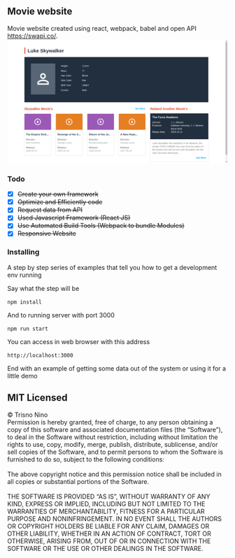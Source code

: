 ## Movie website
Movie website created using react, webpack, babel and open API https://swapi.co/.
<br>
![alt text](https://github.com/nino-t/Movie-website/blob/master/demo/demo.png)

### Todo
- [x] ~~Create your own framework~~
- [x] ~~Optimize and Efficiently code~~  
- [x] ~~Request data from API~~  
- [x] ~~Used Javascript Framework (React JS)~~  
- [x] ~~Use Automated Build Tools (Webpack to bundle Modules)~~  
- [x] ~~Responsive Website~~

### Installing

A step by step series of examples that tell you how to get a development env running

Say what the step will be

```
npm install
```

And to running server with port 3000

```
npm run start
```

You can access in web browser with this address

```
http://localhost:3000
```

End with an example of getting some data out of the system or using it for a little demo

## MIT Licensed
&copy; Trisno Nino
<br>
Permission is hereby granted, free of charge, to any person obtaining a copy of this software and associated documentation files (the “Software”), to deal in the Software without restriction, including without limitation the rights to use, copy, modify, merge, publish, distribute, sublicense, and/or sell copies of the Software, and to permit persons to whom the Software is furnished to do so, subject to the following conditions:
<br>
<br>
The above copyright notice and this permission notice shall be included in all copies or substantial portions of the Software.
<br>
<br>
THE SOFTWARE IS PROVIDED “AS IS”, WITHOUT WARRANTY OF ANY KIND, EXPRESS OR IMPLIED, INCLUDING BUT NOT LIMITED TO THE WARRANTIES OF MERCHANTABILITY, FITNESS FOR A PARTICULAR PURPOSE AND NONINFRINGEMENT. IN NO EVENT SHALL THE AUTHORS OR COPYRIGHT HOLDERS BE LIABLE FOR ANY CLAIM, DAMAGES OR OTHER LIABILITY, WHETHER IN AN ACTION OF CONTRACT, TORT OR OTHERWISE, ARISING FROM, OUT OF OR IN CONNECTION WITH THE SOFTWARE OR THE USE OR OTHER DEALINGS IN THE SOFTWARE.